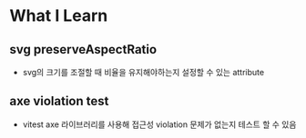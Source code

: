 # What I Learn

## svg preserveAspectRatio

- svg의 크기를 조절할 때 비율을 유지해야하는지 설정할 수 있는 attribute

## axe violation test

- vitest axe 라이브러리를 사용해 접근성 violation 문제가 없는지 테스트 할 수 있음
